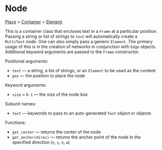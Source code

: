 # Node

<span class="inherit">[Place](#Place) > [Container](#Container) > [Element](#Element)</span>

This is a container class that encloses text in a `Frame` at a particular position. Passing a string or list of strings to `text` will automatically create a `MultiText` node. One can also simply pass a generic `Element`. The primary usage of this is in the creation of networks in conjunction with `Edge` objects. Additional keyword arguments are passed to the `Frame` constructor.

Positional arguments:
- `text` — a string, a list of strings, or an `Element` to be used as the content
- `pos` — the position to place the node

Keyword arguments:
- `size` = `0.1` — the size of the node box

Subunit names:
- `text` — keywords to pass to an auto-generated `Text` object or objects

Functions:
- `get_center` — returns the center of the node
- `get_anchor(direc)` — returns the anchor point of the node in the specified direction (`n`, `s`, `e`, `w`)
